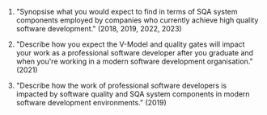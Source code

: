 1. "Synopsise what you would expect to find in terms of SQA system components employed by companies who currently achieve high quality software development." (2018, 2019, 2022, 2023)




1. "Describe how you expect the V-Model and quality gates will impact your work as a professional software developer after you graduate and when you're working in a modern software development organisation." (2021)
2. "Describe how the work of professional software developers is impacted by software quality and SQA system components in modern software development environments." (2019)